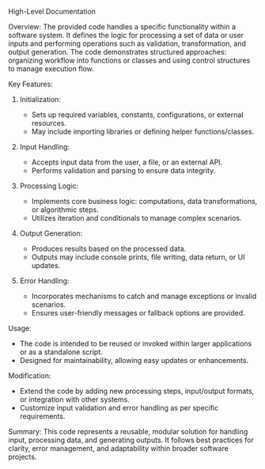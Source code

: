 High-Level Documentation

Overview:
The provided code handles a specific functionality within a software system. It defines the logic for processing a set of data or user inputs and performing operations such as validation, transformation, and output generation. The code demonstrates structured approaches: organizing workflow into functions or classes and using control structures to manage execution flow.

Key Features:

1. Initialization:
   - Sets up required variables, constants, configurations, or external resources.
   - May include importing libraries or defining helper functions/classes.

2. Input Handling:
   - Accepts input data from the user, a file, or an external API.
   - Performs validation and parsing to ensure data integrity.

3. Processing Logic:
   - Implements core business logic: computations, data transformations, or algorithmic steps.
   - Utilizes iteration and conditionals to manage complex scenarios.

4. Output Generation:
   - Produces results based on the processed data.
   - Outputs may include console prints, file writing, data return, or UI updates.

5. Error Handling:
   - Incorporates mechanisms to catch and manage exceptions or invalid scenarios.
   - Ensures user-friendly messages or fallback options are provided.

Usage:
- The code is intended to be reused or invoked within larger applications or as a standalone script.
- Designed for maintainability, allowing easy updates or enhancements.

Modification:
- Extend the code by adding new processing steps, input/output formats, or integration with other systems.
- Customize input validation and error handling as per specific requirements.

Summary:
This code represents a reusable, modular solution for handling input, processing data, and generating outputs. It follows best practices for clarity, error management, and adaptability within broader software projects.